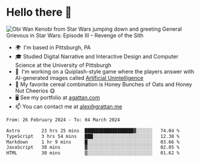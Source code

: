 <!--
**GameDog9988/GameDog9988** is a ✨ _special_ ✨ repository because its `README.md` (this file) appears on your GitHub profile.

Here are some ideas to get you started:

- 🔭 I’m currently working on ...
- 🌱 I’m currently learning ...
- 👯 I’m looking to collaborate on ...
- 🤔 I’m looking for help with ...
- 💬 Ask me about ...
- 📫 How to reach me: ...
- 😄 Pronouns: ...
- ⚡ Fun fact: ...
-->



Hello there 👋
==================================

![Obi Wan Kenobi from Star Wars jumping down and greeting General Grievous in Star Wars: Episode III – Revenge of the Sith](https://github.com/agrattan0820/agrattan0820/assets/51346343/689e56eb-29be-46a5-a079-28ea727b5f7e)


- 🌍  I'm based in Pittsburgh, PA
- 🎓  Studied Digital Narrative and Interactive Design and Computer Science at the University of Pittsburgh
- 👾  I'm working on a Quiplash-style game where the players answer with AI-generated images called [Artificial Unintelligence](https://github.com/agrattan0820/artificial-unintelligence)
- 🥣  My favorite cereal combination is Honey Bunches of Oats and Honey Nut Cheerios 😋
- 🖥️  See my portfolio at [agattan.com](http://agrattan.com/)
- 📫  You can contact me at [alex@grattan.me](mailto:alex@grattan.me)

<!--START_SECTION:waka-->

```txt
From: 26 February 2024 - To: 04 March 2024

Astro        23 hrs 25 mins  ██████████████████▓░░░░░░   74.04 %
TypeScript   3 hrs 54 mins   ███░░░░░░░░░░░░░░░░░░░░░░   12.38 %
Markdown     1 hr 9 mins     █░░░░░░░░░░░░░░░░░░░░░░░░   03.66 %
JavaScript   38 mins         ▓░░░░░░░░░░░░░░░░░░░░░░░░   02.05 %
HTML         30 mins         ▒░░░░░░░░░░░░░░░░░░░░░░░░   01.62 %
```

<!--END_SECTION:waka-->
